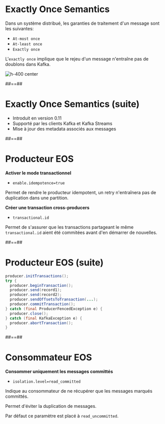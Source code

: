<!-- .slide: -->

# Exactly Once Semantics

Dans un système distribué, les garanties de traitement d'un message sont les suivantes:

* `At-most once`
* `At-least once`
* `Exactly once`

L'`exactly once` implique que le rejeu d'un message n'entraîne pas de doublons dans Kafka.

![h-400 center](./assets/images/duplicate.svg)

##==##
<!-- .slide: -->

# Exactly Once Semantics (suite)

* Introduit en version 0.11
* Supporté par les clients Kafka et Kafka Streams
* Mise à jour des metadata associés aux messages

##==##
<!-- .slide: -->

# Producteur EOS

**Activer le mode transactionnel**

* `enable.idempotence=true`

Permet de rendre le producteur idempotent, un retry n'entraînera pas de duplication dans une partition.

**Créer une transaction cross-producers**

* `transactional.id`

Permet de s'assurer que les transactions partageant le même `transactional.id` aient été commitées avant d'en démarrer de nouvelles.

##==##
<!-- .slide: class="with-code" -->

# Producteur EOS (suite)

```java
producer.initTransactions();
try {
  producer.beginTransaction();
  producer.send(record1);
  producer.send(record2);
  producer.sendOffsetsToTransaction(...);
  producer.commitTransaction();
} catch (final ProducerFencedException e) {
  producer.close();
} catch (final KafkaException e) {
  producer.abortTransaction();
}
```

<!-- .element: class="big-code" -->

##==##
<!-- .slide: -->

# Consommateur EOS

**Consommer uniquement les messages committés**

* `isolation.level=read_committed`

Indique au consommateur de ne récupérer que les messages marqués committés.

Permet d'éviter la duplication de messages.

Par défaut ce paramètre est placé à `read_uncommitted`.

